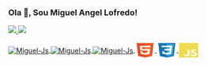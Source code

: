 ### Ola 👋, Sou Miguel Angel Lofredo! 

<div>
  <a href='https://github.com/miguellofredo85'>
     <img height="180em" src="https://github-readme-stats.vercel.app/api?username=miguellofredo85&show_icons=true&theme=dark&include_all_commits=true&count_private=true"/>
  <img height="180em" src="https://github-readme-stats.vercel.app/api/top-langs/?username=miguellofredo85&layout=compact&langs_count=16&theme=dark"/>
</div>

  <div style="display: inline_block"><br>
    <img align="center" alt="Miguel-Js" height="30" width="40" src="https://simplecodetips.com/wp-content/uploads/2017/01/Linux-Terminal-icon.png">
    <img align="center" alt="Miguel-Js" height="30" width="50" src="https://miro.medium.com/max/1200/1*iAThFn7tn8mTyQFv0szo2w.jpeg">
    <img align="center" alt="Miguel-Js" height="30" width="50" src="https://www.macobserver.com/wp-content/uploads/2019/05/workfeatured-GitHub-2.png?ezimgfmt=rs%3Adevice%2Frscb1-1">
    <img align="center" alt="Miguel-HTML" height="30" width="40" src="https://raw.githubusercontent.com/devicons/devicon/master/icons/html5/html5-original.svg">
    <img align="center" alt="Miguel-CSS" height="30" width="40" src="https://raw.githubusercontent.com/devicons/devicon/master/icons/css3/css3-original.svg">
    <img align="center" alt="Miguel-Js" height="30" width="40" src="https://raw.githubusercontent.com/devicons/devicon/master/icons/javascript/javascript-plain.svg">
  </div>
  
  
